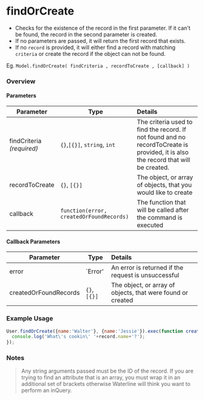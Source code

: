 # findOrCreate

- Checks for the existence of the record in the first parameter.  If it can't be found, the record in the second parameter is created.
- If no parameters are passed, it will return the first record that exists.
- If no `record` is provided, it will either find a record with matching `criteria` or create the record if the object can not be found.

Eg. `Model.findOrCreate( findCriteria , recordToCreate , [callback] )`

### Overview

#### Parameters

Parameter                          | Type                                    | Details
---------------------------------- | --------------------------------------- |:---------------------------------
findCriteria<br/>*(required)*                |  `{}`,`[{}]`, `string`, `int`    | The criteria used to find the record. If not found and no recordToCreate is provided, it is also the record that will be created.
recordToCreate                      | `{}`, `[{}]`                              | The object, or array of objects, that you would like to create
callback                           | `function(error, createdOrFoundRecords)`                             |  The function that will be called after the command is executed


#### Callback Parameters
Parameter                          | Type                                    | Details
---------------------------------- | --------------------------------------- |:---------------------------------
error                              |  `Error'                                 | An error is returned if the request is unsuccessful
createdOrFoundRecords              | `{}`, `[{}]`                              | The object, or array of objects, that were found or created

### Example Usage

```javascript
User.findOrCreate({name:'Walter'}, {name:'Jessie'}).exec(function createFindCB(error, createdOrFoundRecords){
  console.log('What\'s cookin\' '+record.name+'?');
});
```

### Notes
> Any string arguments passed must be the ID of the record.
> If you are trying to find an attribute that is an array, you must wrap it in an additional set of brackets otherwise Waterline will think you want to perform an inQuery.



<docmeta name="displayName" value=".findOrCreate()">
<docmeta name="pageType" value="method">
